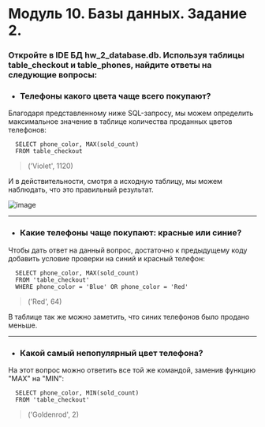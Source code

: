 # Модуль 10. Базы данных. Задание 2.

### Откройте в IDE БД hw_2_database.db. Используя таблицы table_checkout и table_phones, найдите ответы на следующие вопросы:
- ### Телефоны какого цвета чаще всего покупают?

Благодаря представленному ниже SQL-запросу, мы можем определить максимальное значение в таблице количества проданных цветов телефонов:

``` MySQL
  SELECT phone_color, MAX(sold_count)
  FROM table_checkout
```

> ('Violet', 1120)



И в действительности, смотря а исходную таблицу, мы можем наблюдать, что это правильный результат.

![image](https://github.com/DmitryMosin/MosinPythonAdvanced/assets/112868100/5961a860-ad4c-40be-a90b-1f34a5edbdf7)

-------------------------------------------------------------------------------------------------------------------------------


- ### Какие телефоны чаще покупают: красные или синие?

Чтобы дать ответ на данный вопрос, достаточно к предыдущему коду добавить условие проверки на синий и красный телефон:

``` MySQL
  SELECT phone_color, MAX(sold_count)
  FROM 'table_checkout'
  WHERE phone_color = 'Blue' OR phone_color = 'Red'
```

> ('Red', 64)

В таблице так же можно заметить, что синих телефонов было продано меньше.

--------------------------------------------------------------------------------------------------------------------------------


- ### Какой самый непопулярный цвет телефона?

На этот вопрос можно ответить все той же командой, заменив функцию "MAX" на "MIN":

``` MySQL
  SELECT phone_color, MIN(sold_count)
  FROM 'table_checkout'
```

> ('Goldenrod', 2)
